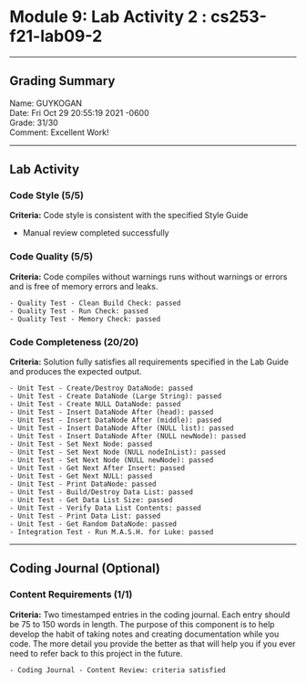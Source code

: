 # Module 9: Lab Activity 2 : cs253-f21-lab09-2  

---

## Grading Summary  
Name: GUYKOGAN  
Date: Fri Oct 29 20:55:19 2021 -0600  
Grade: 31/30  
Comment: Excellent Work!  

---

## Lab Activity  
### Code Style (5/5)  
**Criteria:**  Code style is consistent with the specified Style Guide  

- Manual review completed successfully

### Code Quality (5/5)  
**Criteria:**  Code compiles without warnings runs without warnings or errors and is free of memory errors and leaks.  
```
- Quality Test - Clean Build Check: passed 
- Quality Test - Run Check: passed 
- Quality Test - Memory Check: passed 
```
### Code Completeness (20/20)  
**Criteria:**  Solution fully satisfies all requirements specified in the Lab Guide and produces the expected output.  
```
- Unit Test - Create/Destroy DataNode: passed 
- Unit Test - Create DataNode (Large String): passed 
- Unit Test - Create NULL DataNode: passed 
- Unit Test - Insert DataNode After (head): passed 
- Unit Test - Insert DataNode After (middle): passed 
- Unit Test - Insert DataNode After (NULL list): passed 
- Unit Test - Insert DataNode After (NULL newNode): passed 
- Unit Test - Set Next Node: passed 
- Unit Test - Set Next Node (NULL nodeInList): passed 
- Unit Test - Set Next Node (NULL newNode): passed 
- Unit Test - Get Next After Insert: passed 
- Unit Test - Get Next NULL: passed 
- Unit Test - Print DataNode: passed 
- Unit Test - Build/Destroy Data List: passed 
- Unit Test - Get Data List Size: passed 
- Unit Test - Verify Data List Contents: passed 
- Unit Test - Print Data List: passed 
- Unit Test - Get Random DataNode: passed 
- Integration Test - Run M.A.S.H. for Luke: passed 
```

---

## Coding Journal (Optional)  
### Content Requirements (1/1)  
**Criteria:**  Two timestamped entries in the coding journal. Each entry should be 75 to 150 words in length. The purpose of this component is to help develop the habit of taking notes and creating documentation while you code. The more detail you provide the better as that will help you if you ever need to refer back to this project in the future.     
```
- Coding Journal - Content Review: criteria satisfied 
```
